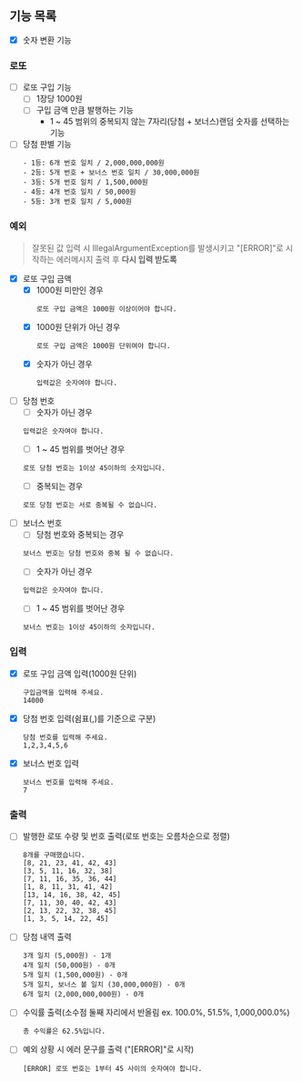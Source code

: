 ## 기능 목록

-[x] 숫자 변환 기능 

### 로또

-[ ] 로또 구입 기능
    -[ ] 1장당 1000원
    -[ ] 구입 금액 만큼 발행하는 기능
      - 1 ~ 45 범위의 중복되지 않는 7자리(당첨 + 보너스)랜덤 숫자를 선택하는 기능

-[ ] 당첨 판별 기능
    ```
    - 1등: 6개 번호 일치 / 2,000,000,000원
    - 2등: 5개 번호 + 보너스 번호 일치 / 30,000,000원
    - 3등: 5개 번호 일치 / 1,500,000원
    - 4등: 4개 번호 일치 / 50,000원
    - 5등: 3개 번호 일치 / 5,000원
    ```

### 예외

> 잘못된 값 입력 시 IllegalArgumentException를 발생시키고 "[ERROR]"로 시작하는  에러메시지 출력 후 **다시 입력 받도록**
-[x] 로또 구입 금액
    -[x] 1000원 미만인 경우
      ```
      로또 구입 금액은 1000원 이상이어야 합니다. 
      ```
    -[x] 1000원 단위가 아닌 경우
      ```
      로또 구입 금액은 1000원 단위여야 합니다. 
      ```
    -[x] 숫자가 아닌 경우
      ```
      입력값은 숫자여야 합니다. 
      ```
-[ ] 당첨 번호
    -[ ] 숫자가 아닌 경우
     ```
     입력값은 숫자여야 합니다. 
     ```
    -[ ] 1 ~ 45 범위를 벗어난 경우
     ```
     로또 당첨 번호는 1이상 45이하의 숫자입니다.
     ```
    -[ ] 중복되는 경우
     ```
     로또 당첨 번호는 서로 중복될 수 없습니다. 
     ```
-[ ] 보너스 번호
    -[ ] 당첨 번호와 중복되는 경우
     ```
     보너스 번호는 당첨 번호와 중복 될 수 없습니다. 
     ```
    -[ ] 숫자가 아닌 경우
     ```
     입력값은 숫자여야 합니다. 
     ```
    -[ ] 1 ~ 45 범위를 벗어난 경우
     ```
     보너스 번호는 1이상 45이하의 숫자입니다.
     ```

### 입력

-[x] 로또 구입 금액 입력(1000원 단위)

   ```
   구입금액을 입력해 주세요.
   14000
   ```

-[x] 당첨 번호 입력(쉼표(,)를 기준으로 구분)

   ```
   당첨 번호를 입력해 주세요.
   1,2,3,4,5,6
   ```

-[x] 보너스 번호 입력

   ```
   보너스 번호를 입력해 주세요.
   7
   ```

### 출력

-[ ] 발행한 로또 수량 및 번호 출력(로또 번호는 오름차순으로 정렬)

   ```
   8개를 구매했습니다.
   [8, 21, 23, 41, 42, 43] 
   [3, 5, 11, 16, 32, 38] 
   [7, 11, 16, 35, 36, 44] 
   [1, 8, 11, 31, 41, 42] 
   [13, 14, 16, 38, 42, 45] 
   [7, 11, 30, 40, 42, 43] 
   [2, 13, 22, 32, 38, 45] 
   [1, 3, 5, 14, 22, 45]
   ```

-[ ] 당첨 내역 출력

   ```
   3개 일치 (5,000원) - 1개
   4개 일치 (50,000원) - 0개
   5개 일치 (1,500,000원) - 0개
   5개 일치, 보너스 볼 일치 (30,000,000원) - 0개
   6개 일치 (2,000,000,000원) - 0개
   ```

-[ ] 수익률 출력(소수점 둘째 자리에서 반올림 ex. 100.0%, 51.5%, 1,000,000.0%)

   ```
   총 수익률은 62.5%입니다.
   ```

-[ ] 예외 상황 시 에러 문구를 출력 ("[ERROR]"로 시작)

   ```
   [ERROR] 로또 번호는 1부터 45 사이의 숫자여야 합니다.
   ```
